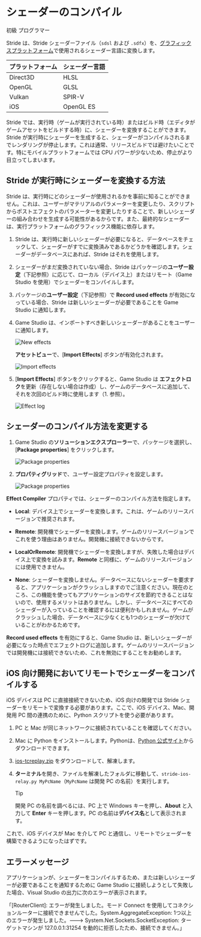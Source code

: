 # シェーダーのコンパイル
<!--
# Compile shaders
-->

<span class="label label-doc-level">初級</span>
<span class="label label-doc-audience">プログラマー</span>
<!--
<span class="label label-doc-level">Beginner</span>
<span class="label label-doc-audience">Programmer</span>
-->

Stride は、Stride シェーダーファイル（`sdsl` および `.sdfx`）を、[グラフィックスプラットフォーム](../../platforms/set-the-graphics-platform.md)で使用されるシェーダー言語に変換します。

<!--
Stride converts Stride shaders (`sdsl` and `.sdfx` files) into the shader language used by the [graphics platform](../../platforms/set-the-graphics-platform.md).
-->

| プラットフォーム | シェーダー言語
| -------------- | ---- 
| Direct3D       | HLSL
| OpenGL         | GLSL
| Vulkan         | SPIR-V
| iOS            | OpenGL ES

<!--
| Platform       | Shader language 
| -------------- | ---- 
| Direct3D       | HLSL
| OpenGL         | GLSL
| Vulkan         | SPIR-V
| iOS            | OpenGL ES
-->

Stride では、実行時（ゲームが実行されている時）またはビルド時（エディタがゲームアセットをビルドする時）に、シェーダーを変換することができます。Stride が実行時にシェーダーを生成すると、シェーダーがコンパイルされるまでレンダリングが停止します。これは通常、リリースビルドでは避けたいことです。特にモバイルプラットフォームでは CPU パワーが少ないため、停止がより目立ってしまいます。
<!--
Stride can convert the shaders at runtime (when the game is running) or at build time (when the editor builds the game assets). When Stride generates shaders at runtime, rendering stops until the shader is compiled. This is usually something you want to avoid in your release build — especially on mobile platforms, which have less CPU, so the pause can be more noticable.
-->

## Stride が実行時にシェーダーを変換する方法
<!--
## How Stride converts shaders at runtime
-->

Stride は、実行時にどのシェーダーが使用されるかを事前に知ることができません。これは、ユーザーがマテリアルのパラメーターを変更したり、スクリプトからポストエフェクトのパラメーターを変更したりすることで、新しいシェーダーの組み合わせを生成する可能性があるからです。また、最終的なシェーダーは、実行プラットフォームのグラフィックス機能に依存します。
<!--
Stride can't know in advance which shaders will be used at runtime. This is because users might generate new shader permutations by, for example, changing material parameters or modifying post-effect parameters from scripts. Additionally, the final shaders depend on the graphics features on the execution platform.
-->

1. Stride は、実行時に新しいシェーダーが必要になると、データベースをチェックして、シェーダーがすでに変換済みであるかどうかを確認します。シェーダーがデータベースにあれば、Stride はそれを使用します。

2. シェーダーがまだ変換されていない場合、Stride はパッケージの**ユーザー設定**（下記参照）に応じて、ローカル（デバイス上）またはリモート（Game Studio を使用）でシェーダーをコンパイルします。

3. パッケージの**ユーザー設定**（下記参照）で **Record used effects** が有効になっている場合、Stride は新しいシェーダーが必要であることを Game Studio に通知します。

4. Game Studio は、インポートすべき新しいシェーダーがあることをユーザーに通知します。

    ![New effects](media/new-effects-to-import.png)

    **アセットビュー**で、[**Import Effects**] ボタンが有効化されます。

    ![Import effects](media/import-effects-button.png)

5. [**Import Effects**] ボタンをクリックすると、Game Studio は **エフェクトロク**を更新（存在しない場合は作成）し、ゲームのデータベースに追加して、それを次回のビルド時に使用します（1. 参照）。

    ![Effect log](media/effect-log.png)

<!--
1. When Stride needs a new shader at runtime, it checks its database to see if the shader has already been converted. If the shader is in the database, Stride uses it.

2. If the shader hasn't already been converted, Stride compiles it — either locally (on the device) or remotely (in Game Studio), depending on the package **User Settings** (see below).

3. If **Record used effects** is enabled in the package **User Settings** (see below), Stride notifies Game Studio that it needs a new shader.

4. Game Studio notifies you that there are new shaders to import.

    ![New effects](media/new-effects-to-import.png)

    In the **Asset View**, the **Import effects** button becomes available.

    ![Import effects](media/import-effects-button.png)

5. If you click **Import effects**, Game Studio updates the **Effect Log** (or creates it if it doesn't exist) and adds them to the game database to be used the next time you build (see step 1).

    ![Effect log](media/effect-log.png)
-->

## シェーダーのコンパイル方法を変更する
<!--
## Change how Stride compiles shaders
-->

1. Game Studio の**ソリューションエクスプローラー**で、パッケージを選択し、[**Package properties**] をクリックします。

    ![Package properties](media/package-properties-button.png)

2. **プロパティグリッド**で、ユーザー設定プロパティを設定します。

    ![Package properties](media/package-properties.png)

<!--
1. In Game Studio, in the **Solution Explorer**, select the package and click **Package properties**.

    ![Package properties](media/package-properties-button.png)

2. In the **Property Grid**, set the properties.

    ![Package properties](media/package-properties.png)

-->

**Effect Compiler** プロパティでは、シェーダーのコンパイル方法を指定します。
<!--
The **Effect compiler** property specifies how to compile the shader.
-->

* **Local**: デバイス上でシェーダーを変換します。これは、ゲームのリリースバージョンで推奨されます。

* **Remote**: 開発機でシェーダーを変換します。ゲームのリリースバージョンでこれを使う理由はありません。開発機に接続できないからです。

* **LocalOrRemote**: 開発機でシェーダーを変換しますが、失敗した場合はデバイス上で変換を試みます。**Remote** と同様に、ゲームのリリースバージョンには使用できません。

* **None**: シェーダーを変換しません。データベースにないシェーダーを要求すると、アプリケーションがクラッシュしますのでご注意ください。現在のところ、この機能を使ってもアプリケーションのサイズを節約できることはないので、使用するメリットはありません。しかし、データベースにすべてのシェーダーが入っていることを確認するには便利かもしれません。ゲームがクラッシュした場合、データベースに少なくとも1つのシェーダーが欠けていることがわかるためです。

<!--
* **Local**: Convert the shader on the device. This is recommended for release versions of your game.

* **Remote**: Convert the shader on the developer machine. There's no reason to use this for release versions of your game, as it won't be able to connect to the developer machine.

* **LocalOrRemote**: Convert the shader on the developer machine; if this fails, try to convert it on the device. Like the **Remote** setting, this has no use for release versions of your game.

* **None**: Don't convert shaders. Note that the application will crash if it requires a shader that isn't in the database. Currently, using this feature doesn't save any space your application, so there's no advantage in using it. However, it might be useful for making sure you have every shader in the database; if the game crashes, you know the database is missing at least one shader.
-->

**Record used effects** を有効にすると、Game Studio は、新しいシェーダーが必要になった時点でエフェクトログに追加します。ゲームのリリースバージョンでは開発機には接続できないため、これを無効にすることをお勧めします。
<!--
If you enable **Record used effects**, Game Studio adds new shaders to the Effect Log as soon as they're needed. We recommend you disable this for release versions of your game, as it can't connect to the developer machine.
-->

## iOS 向け開発においてリモートでシェーダーをコンパイルする
<!--
## Compile shaders remotely when developing for iOS
-->

iOS デバイスは PC に直接接続できないため、iOS 向けの開発では Stride シェーダーをリモートで変換する必要があります。ここで、iOS デバイス、Mac、開発用 PC 間の連携のために、Python スクリプトを使う必要があります。
<!--
As iOS devices can't connect directly to PC, to convert Stride shaders remotely when developing for iOS, you need to use a Python script as a relay between the device, a Mac, and the developer PC.
-->

1. PC と Mac が同じネットワークに接続されていることを確認してください。

2. Mac に Python をインストールします。Pythonは、[Python 公式サイト](https://www.python.org/downloads/)からダウンロードできます。

3. [ios-tcreplay.zip](media/ios-tcprelay.zip) をダウンロードして、解凍します。

4. **ターミナル**を開き、ファイルを解凍したフォルダに移動して、`stride-ios-relay.py MyPcName`（`MyPcName` は開発 PC の名前）を実行します。

    >[!Tip]
    >開発 PC の名前を調べるには、PC 上で Windows キーを押し、**About** と入力して **Enter** キーを押します。PC の名前は**デバイス名**として表示されます。

<!--
1. Make sure your PC and Mac are connected to the same network.

2. On your Mac, install Python. You can download Python from the [Python site](https://www.python.org/downloads/).

3. Download and unzip [ios-tcreplay.zip](media/ios-tcprelay.zip).

4. Open **Terminal**, navigate to the folder where you unzipped the file, and execute **stride-ios-relay.py MyPcName**, where **MyPcName** is the name of your developer PC.

    >[!Tip]
    >To find the name of your developer PC, on the PC, press the Windows key, type **About**, and press **Enter**. The PC name is listed under **PC name**.
-->

これで、iOS デバイスが Mac を介して PC と通信し、リモートでシェーダーを構築できるようになったはずです。
<!--
The iOS device should now be able to communicate with the PC via your Mac to build shaders remotely.
-->

## エラーメッセージ
<!--
## Error messages
-->

アプリケーションが、シェーダーをコンパイルするため、または新しいシェーダーが必要であることを通知するために Game Studio に接続しようとして失敗した場合、Visual Studio の出力に次のエラーが表示されます。
<!--
If your application tries to connect to Game Studio to compile a shader or to notify Game Studio that it needs new shaders, but can't connect, the Visual Studio output displays this error:
-->

「[RouterClient]: エラーが発生しました。モード Connect を使用してコネクションルーターに接続できませんでした。System.AggregateException: 1つ以上のエラーが発生しました。---> System.Net.Sockets.SocketException: ターゲットマシンが 127.0.0.1:31254 を動的に拒否したため、接続できません。」
<!--
"[RouterClient]: Error: Could not connect to connection router using mode Connect. System.AggregateException: One or more errors occurred. ---\> System.Net.Sockets.SocketException: No connection could be made because the target machine actively refused it 127.0.0.1:31254"
-->
